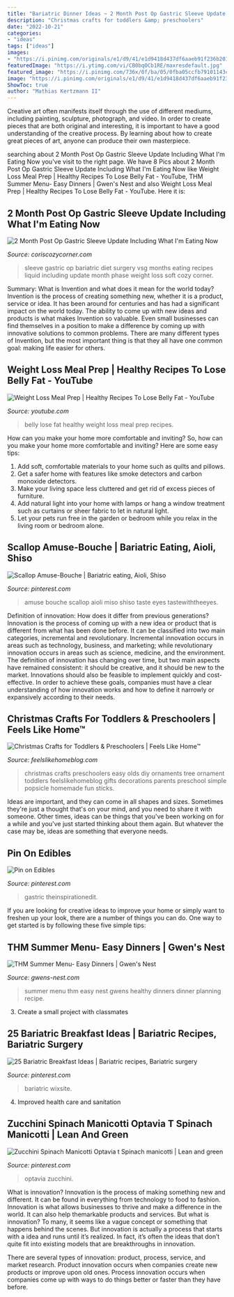 ```yaml
---
title: "Bariatric Dinner Ideas ~ 2 Month Post Op Gastric Sleeve Update Including What I&#039;m Eating Now"
description: "Christmas crafts for toddlers &amp; preschoolers"
date: "2022-10-21"
categories:
- "ideas"
tags: ["ideas"]
images:
- "https://i.pinimg.com/originals/e1/d9/41/e1d9418d437df6aaeb91f236b201b4df.png"
featuredImage: "https://i.ytimg.com/vi/CB0bqOCb1RE/maxresdefault.jpg"
featured_image: "https://i.pinimg.com/736x/0f/ba/05/0fba05ccfb79101143c950da59a322f3.jpg"
image: "https://i.pinimg.com/originals/e1/d9/41/e1d9418d437df6aaeb91f236b201b4df.png"
ShowToc: true
author: "Mathias Kertzmann II"
---
```



Creative art often manifests itself through the use of different mediums, including painting, sculpture, photograph, and video. In order to create pieces that are both original and interesting, it is important to have a good understanding of the creative process. By learning about how to create great pieces of art, anyone can produce their own masterpiece.

	

		
searching about 2 Month Post Op Gastric Sleeve Update Including What I&#039;m Eating Now you've visit to the right page. We have 8 Pics about 2 Month Post Op Gastric Sleeve Update Including What I&#039;m Eating Now like Weight Loss Meal Prep | Healthy Recipes To Lose Belly Fat - YouTube, THM Summer Menu- Easy Dinners | Gwen&#039;s Nest and also Weight Loss Meal Prep | Healthy Recipes To Lose Belly Fat - YouTube. Here it is:
		
    
## 2 Month Post Op Gastric Sleeve Update Including What I&#039;m Eating Now

<img loading=lazy src="http://coriscozycorner.com/wp-content/uploads/2016/07/2-months-post-op-gastric-sleeve-893x1024.jpg" onerror="this.onerror=null;this.src='https://tse4.mm.bing.net/th?id=OIP.L6Kxtll2csz_R1jO88x6igHaIf&amp;pid=15.1';" alt="2 Month Post Op Gastric Sleeve Update Including What I&#039;m Eating Now">

_Source: coriscozycorner.com_

>sleeve gastric op bariatric diet surgery vsg months eating recipes liquid including update month phase weight loss soft cozy corner. 

	

Summary: What is Invention and what does it mean for the world today?
Invention is the process of creating something new, whether it is a product, service or idea. It has been around for centuries and has had a significant impact on the world today. The ability to come up with new ideas and products is what makes Invention so valuable. Even small businesses can find themselves in a position to make a difference by coming up with innovative solutions to common problems. There are many different types of Invention, but the most important thing is that they all have one common goal: making life easier for others.

    
## Weight Loss Meal Prep | Healthy Recipes To Lose Belly Fat - YouTube

<img loading=lazy src="https://i.ytimg.com/vi/CB0bqOCb1RE/maxresdefault.jpg" onerror="this.onerror=null;this.src='https://tse3.mm.bing.net/th?id=OIP.y6Wlr8qkJ4Q446REefpjWAHaEK&amp;pid=15.1';" alt="Weight Loss Meal Prep | Healthy Recipes To Lose Belly Fat - YouTube">

_Source: youtube.com_

>belly lose fat healthy weight loss meal prep recipes. 

	

How can you make your home more comfortable and inviting?
So, how can you make your home more comfortable and inviting? Here are some easy tips: 
1. Add soft, comfortable materials to your home such as quilts and pillows. 
2. Get a safer home with features like smoke detectors and carbon monoxide detectors. 
3. Make your living space less cluttered and get rid of excess pieces of furniture. 
4. Add natural light into your home with lamps or hang a window treatment such as curtains or sheer fabric to let in natural light. 
5. Let your pets run free in the garden or bedroom while you relax in the living room or bedroom alone.

    
## Scallop Amuse-Bouche | Bariatric Eating, Aioli, Shiso

<img loading=lazy src="https://i.pinimg.com/originals/9b/d5/57/9bd5570dc1b10292a549dfd55a58edda.jpg" onerror="this.onerror=null;this.src='https://tse2.mm.bing.net/th?id=OIP.OUSop0ztqf0GtJjnhfdd5wHaJQ&amp;pid=15.1';" alt="Scallop Amuse-Bouche | Bariatric eating, Aioli, Shiso">

_Source: pinterest.com_

>amuse bouche scallop aioli miso shiso taste eyes tastewiththeeyes. 

	

Definition of innovation: How does it differ from previous generations?
Innovation is the process of coming up with a new idea or product that is different from what has been done before. It can be classified into two main categories, incremental and revolutionary. Incremental innovation occurs in areas such as technology, business, and marketing; while revolutionary innovation occurs in areas such as science, medicine, and the environment. 
The definition of innovation has changing over time, but two main aspects have remained consistent: it should be creative, and it should be new to the market. Innovations should also be feasible to implement quickly and cost-effective. In order to achieve these goals, companies must have a clear understanding of how innovation works and how to define it narrowly or expansively according to their needs.

    
## Christmas Crafts For Toddlers &amp; Preschoolers | Feels Like Home™

<img loading=lazy src="https://feelslikehomeblog.com/wp-content/uploads/2010/11/easy-christmas-ornament-crafts-for-3-4-year-olds-preschoolers.jpg" onerror="this.onerror=null;this.src='https://tse1.mm.bing.net/th?id=OIP.-YC9uYZwffjBWKyDERShcgHaO0&amp;pid=15.1';" alt="Christmas Crafts for Toddlers &amp; Preschoolers | Feels Like Home™">

_Source: feelslikehomeblog.com_

>christmas crafts preschoolers easy olds diy ornaments tree ornament toddlers feelslikehomeblog gifts decorations parents preschool simple popsicle homemade fun sticks. 

	

Ideas are important, and they can come in all shapes and sizes. Sometimes they're just a thought that's on your mind, and you need to share it with someone. Other times, ideas can be things that you've been working on for a while and you've just started thinking about them again. But whatever the case may be, ideas are something that everyone needs.

    
## Pin On Edibles

<img loading=lazy src="https://i.pinimg.com/736x/0f/ba/05/0fba05ccfb79101143c950da59a322f3.jpg" onerror="this.onerror=null;this.src='https://tse2.mm.bing.net/th?id=OIP.gzKXueSFbs4dD48zve3BWAHaLG&amp;pid=15.1';" alt="Pin on Edibles">

_Source: pinterest.com_

>gastric theinspirationedit. 

	

If you are looking for creative ideas to improve your home or simply want to freshen up your look, there are a number of things you can do. One way to get started is by following these five simple tips: 

    
## THM Summer Menu- Easy Dinners | Gwen&#039;s Nest

<img loading=lazy src="http://gwens-nest.com/wp-content/uploads/2015/05/THM-Summer-Menu-pinp-2-368x800.png" onerror="this.onerror=null;this.src='https://tse4.mm.bing.net/th?id=OIP.HYIGuiynpl5xi_rDRyErBgHaQG&amp;pid=15.1';" alt="THM Summer Menu- Easy Dinners | Gwen&#039;s Nest">

_Source: gwens-nest.com_

>summer menu thm easy nest gwens healthy dinners dinner planning recipe. 

	

3. Create a small project with classmates

    
## 25 Bariatric Breakfast Ideas | Bariatric Recipes, Bariatric Surgery

<img loading=lazy src="https://i.pinimg.com/originals/e1/d9/41/e1d9418d437df6aaeb91f236b201b4df.png" onerror="this.onerror=null;this.src='https://tse4.mm.bing.net/th?id=OIP.32K5emkqq-crVDfF5dzydgHaLH&amp;pid=15.1';" alt="25 Bariatric Breakfast Ideas | Bariatric recipes, Bariatric surgery">

_Source: pinterest.com_

>bariatric wixsite. 

	

4. Improved health care and sanitation 

    
## Zucchini Spinach Manicotti Optavia T Spinach Manicotti | Lean And Green

<img loading=lazy src="https://i.pinimg.com/736x/ff/ce/fe/ffcefe0a38e0e95f2a9c4609bd797de3.jpg" onerror="this.onerror=null;this.src='https://tse3.mm.bing.net/th?id=OIP.WyxmDJa3MTfKJCvAlVFdxAAAAA&amp;pid=15.1';" alt="Zucchini Spinach Manicotti Optavia t Spinach manicotti | Lean and green">

_Source: pinterest.com_

>optavia zucchini. 

	

What is innovation?
Innovation is the process of making something new and different. It can be found in everything from technology to food to fashion. Innovation is what allows businesses to thrive and make a difference in the world. It can also help themarkable products and services.
But what is innovation? To many, it seems like a vague concept or something that happens behind the scenes. But innovation is actually a process that starts with a idea and runs until it’s realized. In fact, it’s often the ideas that don’t quite fit into existing models that are breakthroughs in innovation.

There are several types of innovation: product, process, service, and market research. Product innovation occurs when companies create new products or improve upon old ones. Process innovation occurs when companies come up with ways to do things better or faster than they have before.


